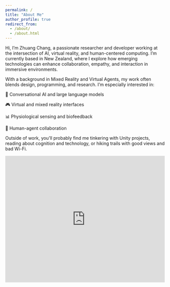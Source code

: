 ```yaml
---
permalink: /
title: "About Me"
author_profile: true
redirect_from: 
  - /about/
  - /about.html
---
```

Hi, I’m Zhuang Chang, a passionate researcher and developer working at the intersection of AI, virtual reality, and human-centered computing. I’m currently based in New Zealand, where I explore how emerging technologies can enhance collaboration, empathy, and interaction in immersive environments.

With a background in Mixed Reality and Virtual Agents, my work often blends design, programming, and research. I’m especially interested in:

🧠 Conversational AI and large language models

🎮 Virtual and mixed reality interfaces

📊 Physiological sensing and biofeedback

🤝 Human-agent collaboration

Outside of work, you’ll probably find me tinkering with Unity projects, reading about cognition and technology, or hiking trails with good views and bad Wi-Fi.

<!-- Google Maps Embed -->
<div style="width: 100%; height: 400px;">
  <iframe 
    src="https://www.google.com/maps/place/70+Symonds+Street,+Grafton,+Auckland+1010,+New+Zealand/@-36.8560402,174.7616913,16z/data=!3m1!4b1!4m6!3m5!1s0x6d0d47e6971eaff7:0xf00ef62249bc9d0!8m2!3d-36.8560446!4d174.7665622!16s%2Fg%2F1tngqgq5?hl=en&entry=ttu&g_ep=EgoyMDI1MDQwOS4wIKXMDSoJLDEwMjExNDUzSAFQAw%3D%3D" 
    width="100%" 
    height="400" 
    style="border:0;" 
    allowfullscreen="" 
    loading="lazy">
  </iframe>
</div>